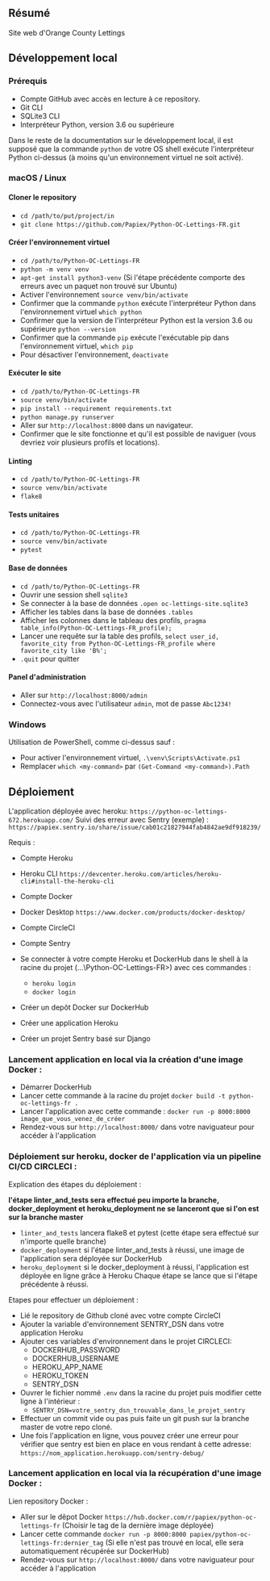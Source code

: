 ## Résumé

Site web d'Orange County Lettings

## Développement local

### Prérequis

- Compte GitHub avec accès en lecture à ce repository.
- Git CLI
- SQLite3 CLI
- Interpréteur Python, version 3.6 ou supérieure

Dans le reste de la documentation sur le développement local, il est supposé que la commande `python` de votre OS shell exécute l'interpréteur Python ci-dessus (à moins qu'un environnement virtuel ne soit activé).

### macOS / Linux

#### Cloner le repository

- `cd /path/to/put/project/in`
- `git clone https://github.com/Papiex/Python-OC-Lettings-FR.git`

#### Créer l'environnement virtuel

- `cd /path/to/Python-OC-Lettings-FR`
- `python -m venv venv`
- `apt-get install python3-venv` (Si l'étape précédente comporte des erreurs avec un paquet non trouvé sur Ubuntu)
- Activer l'environnement `source venv/bin/activate`
- Confirmer que la commande `python` exécute l'interpréteur Python dans l'environnement virtuel
`which python`
- Confirmer que la version de l'interpréteur Python est la version 3.6 ou supérieure `python --version`
- Confirmer que la commande `pip` exécute l'exécutable pip dans l'environnement virtuel, `which pip`
- Pour désactiver l'environnement, `deactivate`

#### Exécuter le site

- `cd /path/to/Python-OC-Lettings-FR`
- `source venv/bin/activate`
- `pip install --requirement requirements.txt`
- `python manage.py runserver`
- Aller sur `http://localhost:8000` dans un navigateur.
- Confirmer que le site fonctionne et qu'il est possible de naviguer (vous devriez voir plusieurs profils et locations).

#### Linting

- `cd /path/to/Python-OC-Lettings-FR`
- `source venv/bin/activate`
- `flake8`

#### Tests unitaires

- `cd /path/to/Python-OC-Lettings-FR`
- `source venv/bin/activate`
- `pytest`

#### Base de données

- `cd /path/to/Python-OC-Lettings-FR`
- Ouvrir une session shell `sqlite3`
- Se connecter à la base de données `.open oc-lettings-site.sqlite3`
- Afficher les tables dans la base de données `.tables`
- Afficher les colonnes dans le tableau des profils, `pragma table_info(Python-OC-Lettings-FR_profile);`
- Lancer une requête sur la table des profils, `select user_id, favorite_city from
  Python-OC-Lettings-FR_profile where favorite_city like 'B%';`
- `.quit` pour quitter

#### Panel d'administration

- Aller sur `http://localhost:8000/admin`
- Connectez-vous avec l'utilisateur `admin`, mot de passe `Abc1234!`

### Windows

Utilisation de PowerShell, comme ci-dessus sauf :

- Pour activer l'environnement virtuel, `.\venv\Scripts\Activate.ps1`
- Remplacer `which <my-command>` par `(Get-Command <my-command>).Path`

## Déploiement

L'application déployée avec heroku: `https://python-oc-lettings-672.herokuapp.com/`
Suivi des erreur avec Sentry (exemple) : `https://papiex.sentry.io/share/issue/cab01c21827944fab4842ae9df918239/`

Requis :
- Compte Heroku
- Heroku CLI `https://devcenter.heroku.com/articles/heroku-cli#install-the-heroku-cli`
- Compte Docker
- Docker Desktop `https://www.docker.com/products/docker-desktop/`
- Compte CircleCI
- Compte Sentry

- Se connecter à votre compte Heroku et DockerHub dans le shell à la racine du projet
(...\Python-OC-Lettings-FR>) avec ces commandes :
  - `heroku login`
  - `docker login`

- Créer un depôt Docker sur DockerHub
- Créer une application Heroku
- Créer un projet Sentry basé sur Django

### Lancement application en local via la création d'une image Docker :

- Démarrer DockerHub
- Lancer cette commande à la racine du projet `docker build -t python-oc-lettings-fr .`
- Lancer l'application avec cette commande : `docker run -p 8000:8000 image_que_vous_venez_de_créer`
- Rendez-vous sur `http://localhost:8000/` dans votre naviguateur pour accéder à l'application


### Déploiement sur heroku, docker de l'application via un pipeline CI/CD CIRCLECI :

Explication des étapes du déploiement :


__l'étape linter_and_tests sera effectué peu importe la branche, docker_deployment et heroku_deployment ne se lanceront que si l'on est sur la branche master__


- `linter_and_tests` lancera flake8 et pytest (cette étape sera effectué sur n'importe quelle branche)
- `docker_deployment` si l'étape linter_and_tests à réussi, une image de l'application sera déployée sur DockerHub
- `heroku_deployment` si le docker_deployment à réussi, l'application est déployée en ligne grâce à Heroku
Chaque étape se lance que si l'étape précédente à réussi.

Etapes pour effectuer un déploiement :
- Lié le repository de Github cloné avec votre compte CircleCI
- Ajouter la variable d'environnement SENTRY_DSN dans votre application Heroku
- Ajouter ces variables d'environnement dans le projet CIRCLECI:
  - DOCKERHUB_PASSWORD
  - DOCKERHUB_USERNAME
  - HEROKU_APP_NAME
  - HEROKU_TOKEN
  - SENTRY_DSN
- Ouvrer le fichier nommé `.env` dans la racine du projet puis modifier cette ligne à l'intérieur :
  - `SENTRY_DSN=votre_sentry_dsn_trouvable_dans_le_projet_sentry`
- Effectuer un commit vide ou pas puis faite un git push sur la branche master de votre repo cloné.
- Une fois l'application en ligne, vous pouvez créer une erreur pour vérifier que sentry est bien en place en vous rendant à cette adresse: `https://nom_application.herokuapp.com/sentry-debug/`



### Lancement application en local via la récupération d'une image Docker :

Lien repository Docker :
- Aller sur le dêpot Docker `https://hub.docker.com/r/papiex/python-oc-lettings-fr` (Choisir le tag de la dernière image déployée)
- Lancer cette commande `docker run -p 8000:8000 papiex/python-oc-lettings-fr:dernier_tag` (Si elle n'est pas trouvé en local, elle sera automatiquement récupérée sur DockerHub)
- Rendez-vous sur `http://localhost:8000/` dans votre naviguateur pour accéder à l'application
